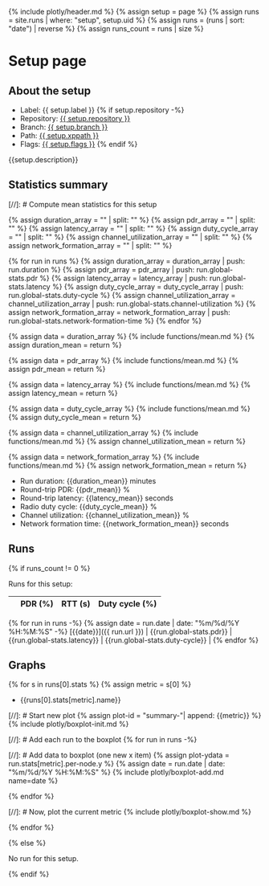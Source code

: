 {% include plotly/header.md %}
{% assign setup = page %}
{% assign runs = site.runs | where: "setup", setup.uid %}
{% assign runs = (runs | sort: "date") | reverse %}
{% assign runs_count = runs | size %}

# Setup page

## About the setup

* Label: {{ setup.label }}
{% if setup.repository -%}
* Repository: [{{ setup.repository }}](https://github.com/{{setup.repository}})
* Branch: [{{ setup.branch }}](https://github.com/{{setup.repository}}/tree/{{setup.branch}})
* Path: [{{ setup.xppath }}](https://github.com/{{setup.repository}}/tree/{{setup.branch}}/{{setup.xppath}})
* Flags: [{{ setup.flags }}](https://github.com/{{setup.repository}}/tree/{{setup.branch}}/{{setup.xppath}}/Makefile)
{% endif %}

{{setup.description}}

## Statistics summary

[//]: # Compute mean statistics for this setup

{% assign duration_array = "" | split: "" %}
{% assign pdr_array = "" | split: "" %}
{% assign latency_array = "" | split: "" %}
{% assign duty_cycle_array = "" | split: "" %}
{% assign channel_utilization_array = "" | split: "" %}
{% assign network_formation_array = "" | split: "" %}

{% for run in runs %}
{% assign duration_array = duration_array | push: run.duration %}
{% assign pdr_array = pdr_array | push: run.global-stats.pdr %}
{% assign latency_array = latency_array | push: run.global-stats.latency %}
{% assign duty_cycle_array = duty_cycle_array | push: run.global-stats.duty-cycle %}
{% assign channel_utilization_array = channel_utilization_array | push: run.global-stats.channel-utilization %}
{% assign network_formation_array = network_formation_array | push: run.global-stats.network-formation-time %}
{% endfor %}

{% assign data = duration_array %}
{% include functions/mean.md %}
{% assign duration_mean = return %}

{% assign data = pdr_array %}
{% include functions/mean.md %}
{% assign pdr_mean = return %}

{% assign data = latency_array %}
{% include functions/mean.md %}
{% assign latency_mean = return %}

{% assign data = duty_cycle_array %}
{% include functions/mean.md %}
{% assign duty_cycle_mean = return %}

{% assign data = channel_utilization_array %}
{% include functions/mean.md %}
{% assign channel_utilization_mean = return %}

{% assign data = network_formation_array %}
{% include functions/mean.md %}
{% assign network_formation_mean = return %}

* Run duration: {{duration_mean}} minutes
* Round-trip PDR: {{pdr_mean}} %
* Round-trip latency: {{latency_mean}} seconds
* Radio duty cycle: {{duty_cycle_mean}} %
* Channel utilization: {{channel_utilization_mean}} %
* Network formation time: {{network_formation_mean}} seconds

## Runs

{% if runs_count != 0 %}

Runs for this setup:

|  | PDR (%) | RTT (s) | Duty cycle (%) |
| --- | ---: | ---: | ---:  |
{% for run in runs -%}
{% assign date = run.date | date: "%m/%d/%Y %H:%M:%S" -%}
[{{date}}]({{ run.url }}) | {{run.global-stats.pdr}} | {{run.global-stats.latency}} | {{run.global-stats.duty-cycle}} |
{% endfor %}

## Graphs

{% for s in runs[0].stats %}
{% assign metric = s[0] %}
* {{runs[0].stats[metric].name}}

[//]: # Start new plot
{% assign plot-id = "summary-"| append: {{metric}} %}
{% include plotly/boxplot-init.md %}

[//]: # Add each run to the boxplot
{% for run in runs -%}

[//]: # Add data to boxplot (one new x item)
{% assign plot-ydata = run.stats[metric].per-node.y %}
{% assign date = run.date | date: "%m/%d/%Y %H:%M:%S" %}
{% include plotly/boxplot-add.md name=date %}

{% endfor %}

[//]: # Now, plot the current metric
{% include plotly/boxplot-show.md %}

{% endfor %}

{% else %}

No run for this setup.

{% endif %}
